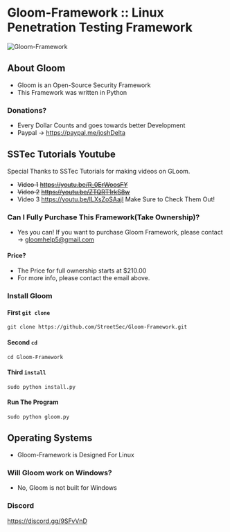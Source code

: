 # Gloom-Framework :: Linux Penetration Testing Framework
![Gloom-Framework](https://cdn.discordapp.com/attachments/326154623784321024/350411765844017152/gloom.png) 
## About Gloom
- Gloom is an Open-Source Security Framework
- This Framework was written in Python
### Donations?
- Every Dollar Counts and goes towards better Development
- Paypal -> https://paypal.me/joshDelta
## SSTec Tutorials Youtube
Special Thanks to SSTec Tutorials for making videos on GLoom.
- ~~Video 1~~
~~https://youtu.be/R_0ErWoosFY~~
- ~~Video 2~~
~~https://youtu.be/ZTQRT1rkS8w~~
- Video 3
https://youtu.be/ILXsZoSAajI
Make Sure to Check Them Out!
### Can I Fully Purchase This Framework(Take Ownership)?
 - Yes you can! If you want to purchase Gloom Framework,
 please contact -> gloomhelp5@gmail.com
#### Price?
- The Price for full ownership starts at $210.00
- For more info, please contact the email above.
### Install Gloom
#### First ``git clone``
  ``git clone https://github.com/StreetSec/Gloom-Framework.git``
#### Second ``cd``
  ``cd Gloom-Framework``
#### Third ``install``
  ``sudo python install.py``
#### Run The Program
  ``sudo python gloom.py``
## Operating Systems
- Gloom-Framework is Designed For Linux
### Will Gloom work on Windows?
- No, Gloom is not built for Windows
### Discord
https://discord.gg/9SFvVnD

